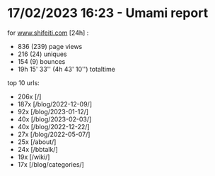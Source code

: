 # 17/02/2023 16:23 - Umami report
for www.shifeiti.com [24h] :

 - 836 (239) page views
 - 216 (24) uniques
 - 154 (9) bounces
 - 19h 15' 33'' (4h 43' 10'') totaltime


top 10 urls:
 - 206x [/]
 - 187x [/blog/2022-12-09/]
 - 92x [/blog/2023-01-12/]
 - 40x [/blog/2023-02-03/]
 - 40x [/blog/2022-12-22/]
 - 27x [/blog/2022-05-07/]
 - 25x [/about/]
 - 24x [/bbtalk/]
 - 19x [/wiki/]
 - 17x [/blog/categories/]


